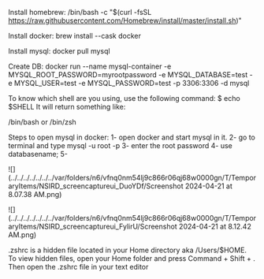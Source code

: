 Install homebrew:
/bin/bash -c "$(curl -fsSL https://raw.githubusercontent.com/Homebrew/install/master/install.sh)"

Install docker: brew install --cask docker

Install mysql: docker pull mysql

Create DB:
docker run --name mysql-container -e MYSQL_ROOT_PASSWORD=myrootpassword -e MYSQL_DATABASE=test -e MYSQL_USER=test -e MYSQL_PASSWORD=test -p 3306:3306 -d mysql

To know which shell are you using, use the following command:
$ echo $SHELL
It will return something like:

/bin/bash
or
/bin/zsh

Steps to open mysql in docker:
1- open docker and start mysql in it.
2- go to terminal and type mysql -u root -p
3- enter the root password
4- use databasename;
5- 

![](../../../../../../../var/folders/n6/vfnq0nm54lj9c866r06qj68w0000gn/T/TemporaryItems/NSIRD_screencaptureui_DuoYDf/Screenshot 2024-04-21 at 8.07.38 AM.png)




![](../../../../../../../var/folders/n6/vfnq0nm54lj9c866r06qj68w0000gn/T/TemporaryItems/NSIRD_screencaptureui_FylirU/Screenshot 2024-04-21 at 8.12.42 AM.png)




.zshrc is a hidden file located in your Home directory aka /Users/$HOME. To view hidden files, open your Home folder and press Command + Shift + . Then open the .zshrc file in your text editor


